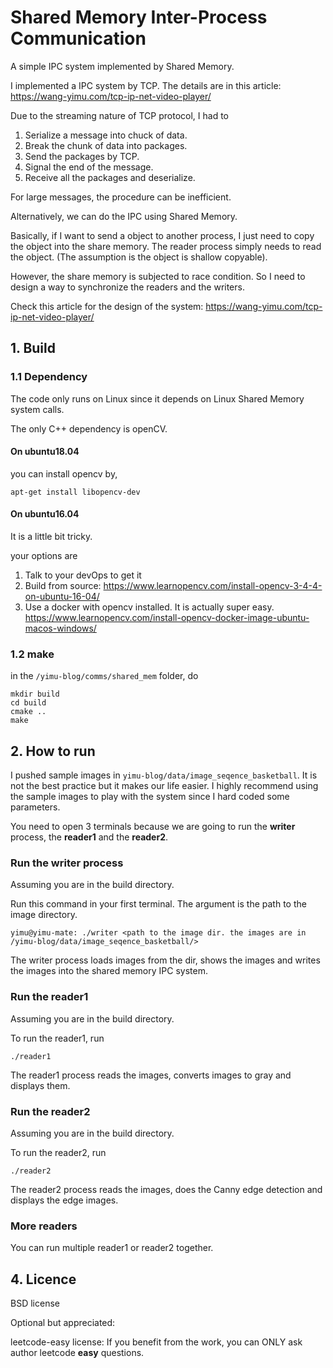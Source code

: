 # Shared Memory Inter-Process Communication

A simple IPC system implemented by Shared Memory.

I implemented a IPC system by TCP. The details are in this article: https://wang-yimu.com/tcp-ip-net-video-player/

Due to the streaming nature of TCP protocol, I had to 

1. Serialize a message into chuck of data.
2. Break the chunk of data into packages.
3. Send the packages by TCP. 
4. Signal the end of the message.
5. Receive all the packages and deserialize.

For large messages, the procedure can be inefficient. 

Alternatively, we can do the IPC using Shared Memory. 

Basically, if I want to send a object to another process, I just need to copy the object into the share memory. The reader process simply needs to read the object. (The assumption is the object is shallow copyable).

However, the share memory is subjected to race condition. So I need to design a way to synchronize the readers and the writers.

Check this article for the design of the system: https://wang-yimu.com/tcp-ip-net-video-player/

## 1. Build

### 1.1 Dependency

The code only runs on Linux since it depends on Linux Shared Memory system calls.

The only C++ dependency is openCV.

#### On ubuntu18.04 

you can install opencv by,

```
apt-get install libopencv-dev
```

#### On ubuntu16.04 

It is a little bit tricky.

your options are
1. Talk to your devOps to get it
2. Build from source: https://www.learnopencv.com/install-opencv-3-4-4-on-ubuntu-16-04/
3. Use a docker with opencv installed. It is actually super easy. https://www.learnopencv.com/install-opencv-docker-image-ubuntu-macos-windows/

### 1.2 make

in the `/yimu-blog/comms/shared_mem` folder, do

```
mkdir build
cd build
cmake ..
make
```

## 2. How to run

I pushed sample images in `yimu-blog/data/image_seqence_basketball`. It is not the best practice but it makes our life easier. I highly recommend using the sample images to play with the system since I hard coded some parameters.

You need to open 3 terminals because we are going to run the **writer** process, the **reader1** and the **reader2**.

### Run the writer process

Assuming you are in the build directory.

Run this command in your first terminal. The argument is the path to the image directory.

```
yimu@yimu-mate: ./writer <path to the image dir. the images are in /yimu-blog/data/image_seqence_basketball/>
```

The writer process loads images from the dir, shows the images and writes the images into the shared memory IPC system.

### Run the reader1

Assuming you are in the build directory.

To run the reader1, run

```
./reader1
```

The reader1 process reads the images, converts images to gray and displays them.

### Run the reader2

Assuming you are in the build directory.

To run the reader2, run

```
./reader2
```

The reader2 process reads the images, does the Canny edge detection and displays the edge images.

### More readers

You can run multiple reader1 or reader2 together.

## 4. Licence

BSD license

Optional but appreciated: 

leetcode-easy license: If you benefit from the work, you can ONLY ask author leetcode **easy** questions.



